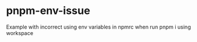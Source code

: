 # pnpm-env-issue
Example with incorrect using env variables in npmrc when run pnpm i using workspace
